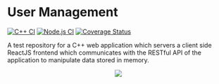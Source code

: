 # User Management

[![C++ CI](https://github.com/prince-chrismc/user-management/workflows/C++%20CI/badge.svg)](https://github.com/prince-chrismc/user-management/actions?query=workflow%3A%22C%2B%2B+CI%22)
[![Node.js CI](https://github.com/prince-chrismc/user-management/workflows/Node.js%20CI/badge.svg)](https://github.com/prince-chrismc/user-management/actions?query=workflow%3A%22Node.js+CI%22)
[![Coverage Status](https://coveralls.io/repos/github/prince-chrismc/user-management/badge.svg?branch=master)](hhttps://coveralls.io/github/prince-chrismc/user-management?branch=master)

A test repository for a C++ web application which servers a client side ReactJS frontend which communicates with the RESTful API of the application
to manipulate data stored in memory.

<p align="center">
  <img src="https://github.com/prince-chrismc/user-management/blob/master/docs/Hello-React-From-Cpp-Diagram.png?raw=true">
</p>
